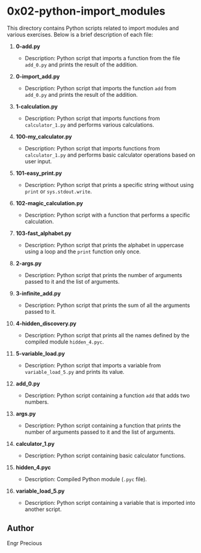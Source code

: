 # 0x02-python-import_modules

This directory contains Python scripts related to import modules and various exercises. Below is a brief description of each file:

1. **0-add.py**
   - Description: Python script that imports a function from the file `add_0.py` and prints the result of the addition.

2. **0-import_add.py**
   - Description: Python script that imports the function `add` from `add_0.py` and prints the result of the addition.

3. **1-calculation.py**
   - Description: Python script that imports functions from `calculator_1.py` and performs various calculations.

4. **100-my_calculator.py**
   - Description: Python script that imports functions from `calculator_1.py` and performs basic calculator operations based on user input.

5. **101-easy_print.py**
   - Description: Python script that prints a specific string without using `print` or `sys.stdout.write`.

6. **102-magic_calculation.py**
   - Description: Python script with a function that performs a specific calculation.

7. **103-fast_alphabet.py**
   - Description: Python script that prints the alphabet in uppercase using a loop and the `print` function only once.

8. **2-args.py**
   - Description: Python script that prints the number of arguments passed to it and the list of arguments.

9. **3-infinite_add.py**
   - Description: Python script that prints the sum of all the arguments passed to it.

10. **4-hidden_discovery.py**
    - Description: Python script that prints all the names defined by the compiled module `hidden_4.pyc`.

11. **5-variable_load.py**
    - Description: Python script that imports a variable from `variable_load_5.py` and prints its value.

12. **add_0.py**
    - Description: Python script containing a function `add` that adds two numbers.

13. **args.py**
    - Description: Python script containing a function that prints the number of arguments passed to it and the list of arguments.

14. **calculator_1.py**
    - Description: Python script containing basic calculator functions.

15. **hidden_4.pyc**
    - Description: Compiled Python module (`.pyc` file).

16. **variable_load_5.py**
    - Description: Python script containing a variable that is imported into another script.

## Author
Engr Precious